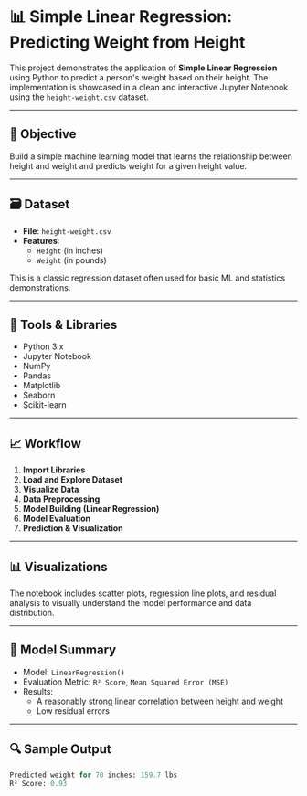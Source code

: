 # 📊 Simple Linear Regression: Predicting Weight from Height

This project demonstrates the application of **Simple Linear Regression** using Python to predict a person's weight based on their height. The implementation is showcased in a clean and interactive Jupyter Notebook using the `height-weight.csv` dataset.

---

## 🧠 Objective

Build a simple machine learning model that learns the relationship between height and weight and predicts weight for a given height value.

---

## 🗃️ Dataset

- **File**: `height-weight.csv`
- **Features**:
  - `Height` (in inches)
  - `Weight` (in pounds)

This is a classic regression dataset often used for basic ML and statistics demonstrations.

---

## 🧪 Tools & Libraries

- Python 3.x
- Jupyter Notebook
- NumPy
- Pandas
- Matplotlib
- Seaborn
- Scikit-learn

---

## 📈 Workflow

1. **Import Libraries**
2. **Load and Explore Dataset**
3. **Visualize Data**
4. **Data Preprocessing**
5. **Model Building (Linear Regression)**
6. **Model Evaluation**
7. **Prediction & Visualization**

---

## 📊 Visualizations

The notebook includes scatter plots, regression line plots, and residual analysis to visually understand the model performance and data distribution.

---

## 🧮 Model Summary

- Model: `LinearRegression()`
- Evaluation Metric: `R² Score`, `Mean Squared Error (MSE)`
- Results:
  - A reasonably strong linear correlation between height and weight
  - Low residual errors

---

## 🔍 Sample Output

```python
Predicted weight for 70 inches: 159.7 lbs
R² Score: 0.93


